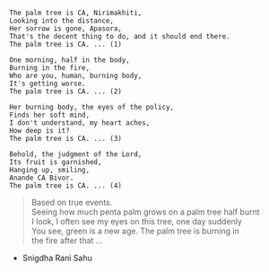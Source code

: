 ```
The palm tree is CA, Nirimakhiti,
Looking into the distance,
Her sorrow is gone, Apasora,
That's the decent thing to do, and it should end there.
The palm tree is CA. ... (1)

One morning, half in the body,
Burning in the fire,
Who are you, human, burning body,
It's getting worse.
The palm tree is CA. ... (2)

Her burning body, the eyes of the policy,
Finds her soft mind,
I don't understand, my heart aches,
How deep is it?
The palm tree is CA. ... (3)

Behold, the judgment of the Lord,
Its fruit is garnished,
Hanging up, smiling,
Anande CA Bivor.
The palm tree is CA. ... (4)
```

> Based on true events.<br>
> Seeing how much penta palm grows on a palm tree half burnt<br>
> I look, I often see my eyes on this tree, one day suddenly<br>
> You see, green is a new age. The palm tree is burning in<br>
> the fire after that ...

- Snigdha Rani Sahu
